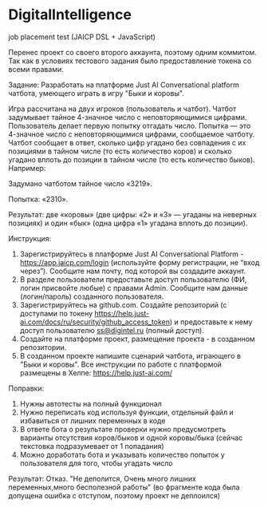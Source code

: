 # DigitalIntelligence
job placement test (JAICP DSL + JavaScript)

Перенес проект со своего второго аккаунта, поэтому одним коммитом. Так как в условиях тестового задания было предоставление токена со всеми правами.

Задание:
Разработать на платформе Just AI Conversational platform чатбота, умеющего играть в игру "Быки и коровы".

Игра рассчитана на двух игроков (пользователь и чатбот). Чатбот задумывает тайное 4-значное число с неповторяющимися цифрами. Пользователь делает первую попытку отгадать число. Попытка — это 4-значное число с неповторяющимися цифрами, сообщаемое чатботу. Чатбот сообщает в ответ, сколько цифр угадано без совпадения с их позициями в тайном числе (то есть количество коров) и сколько угадано вплоть до позиции в тайном числе (то есть количество быков). Например:

Задумано чатботом тайное число «3219».

Попытка: «2310».

Результат: две «коровы» (две цифры: «2» и «3» — угаданы на неверных позициях) и один «бык» (одна цифра «1» угадана вплоть до позиции).

Инструкция:
1. Зарегистрируйтесь в платформе Just AI Conversational Platform - https://app.jaicp.com/login (используйте форму регистрации, не “вход через”).
Сообщите нам почту, под которой вы создадите аккаунт.
2. В разделе пользователи предоставьте доступ пользователю (ФИ, логин присвойте любые) с правами Admin.
Сообщите нам данные (логин/пароль) созданного пользователя.
3. Зарегистрируйтесь на github.com. Создайте репозиторий (c доступами по токену https://help.just-ai.com/docs/ru/security/github_access_token) и предоставьте к нему доступ пользователю ss@digintel.ru (полный доступ).
4. Создайте на платформе проект, размещение проекта - в созданном репозитории.
5. В созданном проекте напишите сценарий чатбота, играющего в "Быки и коровы".
Все инструкции по работе с платформой размещены в Хелпе: https://help.just-ai.com/

Поправки:
1. Нужны автотесты на полный функционал
2. Нужно переписать код используя функции, отдельный файл и избавиться от лишних переменных в коде
3. В ответе бота о результате проверки нужно предусмотреть варианты отсутствия коров/быков и одной коровы/быка (сейчас текстовка подразумевает от 1 попадания)
4. Можно доработать бота и указывать количество попыток у пользователя для того, чтобы угадать число

Результат: Отказ.
"Не деполится, Очень много лишних переменных,много бесполезной работы"
(во фрагменте кода была допущена ошибка с отступом, поэтому проект не деплоился)
